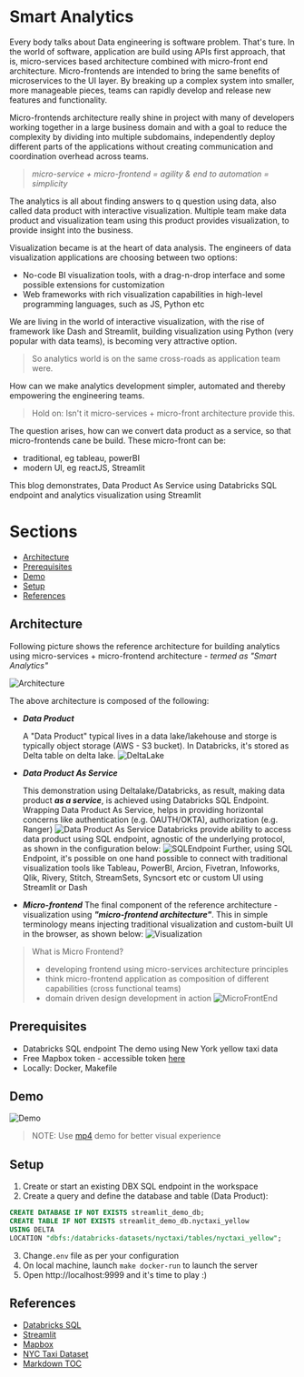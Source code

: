 # Smart Analytics

Every body talks about Data engineering is software problem. That's ture. In the world of software, application are 
build using APIs first approach, that is, micro-services  based architecture combined with micro-front end architecture.
Micro-frontends are intended to bring the same benefits of microservices to the UI layer. By breaking up a complex system into smaller, more manageable pieces, teams can rapidly develop and release new features and functionality.

Micro-frontends architecture really shine in project with many of developers working together in a large business domain 
and with a goal to reduce the complexity by dividing into multiple subdomains, independently deploy different parts of 
the applications without creating communication and coordination overhead across teams. 

> _micro-service + micro-frontend = agility & end to automation = simplicity_


The analytics is all about finding answers to q question using data, also called data product with interactive 
visualization. Multiple team make data product and visualization team using this product provides visualization, to 
provide insight into the business.

Visualization became is at the heart of data analysis. The engineers of data visualization applications are choosing 
between two options:

- No-code BI visualization tools, with a drag-n-drop interface and some possible extensions for customization
- Web frameworks with rich visualization capabilities in high-level programming languages, such as JS, Python etc

We are living in the world of interactive visualization, with the rise of framework like Dash and Streamlit, building 
visualization using Python (very popular with data teams), is becoming very attractive option.

> So analytics world is on the same cross-roads as application team were.

How can we make analytics development simpler, automated and thereby empowering the engineering teams.

> Hold on: Isn't it micro-services + micro-front architecture provide this.

The question arises, how can we convert data product as a service, so that micro-frontends cane be build. These 
micro-front can be:
- traditional, eg tableau, powerBI
- modern UI, eg reactJS, Streamlit 

This blog demonstrates, Data Product As Service using Databricks SQL endpoint and analytics visualization using 
Streamlit


Sections
=================

 * [Architecture](#Architecture)
 * [Prerequisites](#Prerequisites)
 * [Demo](#Demo)
 * [Setup](#Setup)
 * [References](#References)


## Architecture

Following picture shows the reference architecture for building analytics using micro-services + micro-frontend 
architecture - *_termed as "Smart Analytics"_*

![Architecture](architecture/archicture.png)

The above architecture is composed of the following:

- **_Data Product_**
  
  A "Data Product" typical lives in a data lake/lakehouse and storge is typically
  object storage (AWS - S3 bucket). In Databricks, it's stored as Delta table on 
  delta lake.
  ![DeltaLake](architecture/lakehouse.png)

- **_Data Product As Service_**
  
  This demonstration using Deltalake/Databricks, as result, making data product **_as a service_**, is achieved using 
  Databricks SQL Endpoint. Wrapping Data Product As Service, helps in providing horizontal
  concerns like authentication (e.g. OAUTH/OKTA), authorization (e.g. Ranger)
  ![Data Product As Service](architecture/DataProductAsService.png)
  Databricks provide ability to access data product using SQL endpoint, agnostic of the underlying protocol, as shown 
  in the configuration below:
  ![SQLEndpoint](architecture/sqlendpoint_config.png)
  Further, using SQL Endpoint, it's possible on one hand possible to connect with traditional visualization tools like 
  Tableau, PowerBI, Arcion, Fivetran, Infoworks, Qlik, Rivery, Stitch, StreamSets, Syncsort etc or custom UI using 
  Streamlit or Dash

- **_Micro-frontend_**
  The final component of the reference architecture - visualization using **_"micro-frontend architecture"_**. This in 
  simple terminology means injecting traditional visualization and custom-built UI in the browser, as shown below:
  ![Visualization](architecture/micro_frontend.png)

> What is Micro Frontend?
> - developing frontend using micro-services architecture principles
> - think micro-frontend application as composition of different capabilities (cross functional teams)
> - domain driven design development in action
> ![MicroFrontEnd](architecture/micro_frontend_1.png)



## Prerequisites

- Databricks SQL endpoint
  The demo using New York yellow taxi data
- Free Mapbox token  - accessible token [here](https://www.mapbox.com/)
- Locally: Docker, Makefile

## Demo

![Demo](demo/SmartAnalyticsAppDatabricks.gif)

> NOTE: Use [mp4](https://github.com/mgorav/data-product-as-service/blob/main/SmartAnalyticsApp.mp4) demo for better visual experience

## Setup 

1. Create or start an existing DBX SQL endpoint in the workspace
2. Create a query and define the database and table (Data Product):

```sql
CREATE DATABASE IF NOT EXISTS streamlit_demo_db;
CREATE TABLE IF NOT EXISTS streamlit_demo_db.nyctaxi_yellow 
USING DELTA
LOCATION "dbfs:/databricks-datasets/nyctaxi/tables/nyctaxi_yellow";
```

3. Change`.env` file as per your configuration 
4. On local machine, launch `make docker-run` to launch the server
5. Open http://localhost:9999 and it's time to play :) 

## References

- [Databricks SQL](https://databricks.com/product/databricks-sql)
- [Streamlit](https://streamlit.io/)
- [Mapbox](https://www.mapbox.com/)
- [NYC Taxi Dataset](https://www1.nyc.gov/site/tlc/about/tlc-trip-record-data.page)
- [Markdown TOC](https://github.com/ekalinin/github-markdown-toc)
